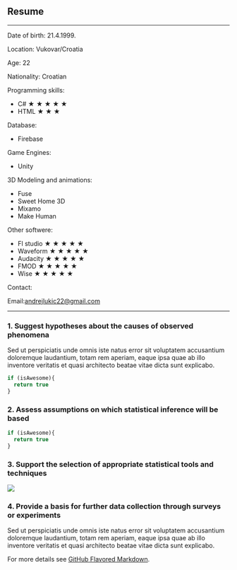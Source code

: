 ## Resume

---

Date of birth: 21.4.1999.

Location: Vukovar/Croatia

Age: 22

Nationality: Croatian

Programming skills:
- C# &#9733; &#9733; &#9733; &#9733; &#9733;
- HTML &#9733; &#9733; &#9733; 

Database:
- Firebase

Game Engines:
- Unity

3D Modeling and animations:
- Fuse
- Sweet Home 3D
- Mixamo
- Make Human

Other softwere:
- Fl studio &#9733; &#9733; &#9733; &#9733; &#9733;
- Waveform &#9733; &#9733; &#9733; &#9733; &#9733;
- Audacity &#9733; &#9733; &#9733; &#9733; &#9733;
- FMOD &#9733; &#9733; &#9733; &#9733; &#9733; 
- Wise &#9733; &#9733; &#9733; &#9733; &#9733;

Contact:

Email:andrejlukic22@gmail.com

---

### 1. Suggest hypotheses about the causes of observed phenomena

Sed ut perspiciatis unde omnis iste natus error sit voluptatem accusantium doloremque laudantium, totam rem aperiam, eaque ipsa quae ab illo inventore veritatis et quasi architecto beatae vitae dicta sunt explicabo. 

```javascript
if (isAwesome){
  return true
}
```

### 2. Assess assumptions on which statistical inference will be based

```javascript
if (isAwesome){
  return true
}
```

### 3. Support the selection of appropriate statistical tools and techniques

<img src="images/dummy_thumbnail.jpg?raw=true"/>

### 4. Provide a basis for further data collection through surveys or experiments

Sed ut perspiciatis unde omnis iste natus error sit voluptatem accusantium doloremque laudantium, totam rem aperiam, eaque ipsa quae ab illo inventore veritatis et quasi architecto beatae vitae dicta sunt explicabo. 

For more details see [GitHub Flavored Markdown](https://guides.github.com/features/mastering-markdown/).

